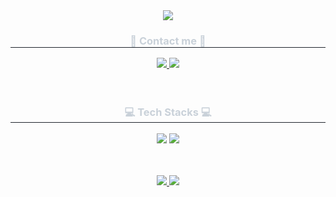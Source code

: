 <div align= "center">
    <img src="https://capsule-render.vercel.app/api?type=waving&color=0:fdbff8,100:ffd894&height=180&text=Hello!%20I'm%20Sugyeong🦦&animation=twinkling&fontColor=ffffff&fontSize=40" />
</div>
<div align= "center">
<h3 style="border-bottom: 1px solid #21262d; color: #c9d1d9;"> 💫 Contact me 💫 </h3>
<div align= "center"> <a href=https://www.instagram.com/_sg__12/followers/> <img src="https://img.shields.io/badge/Instagram-E4405F?style=for-the-badge&logo=Instagram&logoColor=white&link=https://www.instagram.com/_sg__12/followers/"> </a>
        <a href=https://velog.io/@minisudal/posts> <img src="https://img.shields.io/badge/Velog-20C997?style=for-the-badge&logo=Velog&logoColor=white&link=https://velog.io/@minisudal/posts"> </a>
        </div>
<div align= "center">  </div> 
</div> <br><br>
<div align= "center">
<h3 style="border-bottom: 1px solid #21262d; color: #c9d1d9;"> 💻 Tech Stacks 💻 </h3> 
<div style="margin: 0 auto; text-align: center;" align= "center"> <img src="https://img.shields.io/badge/Java-007396?style=for-the-badge&logo=Java&logoColor=white">
        <img src="https://img.shields.io/badge/Spring Boot-6DB33F?style=for-the-badge&logo=Spring Boot&logoColor=white">
        </div>
</div> <br><br>
<p align="center">
    <a href="https://solved.ac/sukunz1228">
        <img src="http://mazassumnida.wtf/api/v2/generate_badge?boj=sukunz1228">
    </a>
    <img src="http://mazandi.herokuapp.com/api?handle=sukunz1228&theme=warm"/>
</p>
    

<!--
**minisudal/minisudal** is a ✨ _special_ ✨ repository because its `README.md` (this file) appears on your GitHub profile.

Here are some ideas to get you started:

- 🔭 I’m currently working on ...
- 🌱 I’m currently learning ...
- 👯 I’m looking to collaborate on ...
- 🤔 I’m looking for help with ...
- 💬 Ask me about ...
- 📫 How to reach me: ...
- 😄 Pronouns: ...
- ⚡ Fun fact: ...
-->
